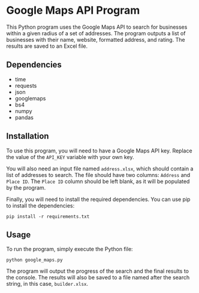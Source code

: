 <!DOCTYPE html>
<html>
<body>
	<h1>Google Maps API Program</h1>
	<p>This Python program uses the Google Maps API to search for businesses within a given radius of a set of addresses. The program outputs a list of businesses with their name, website, formatted address, and rating. The results are saved to an Excel file.</p>

<h2>Dependencies</h2>
<ul>
	<li>time</li>
	<li>requests</li>
	<li>json</li>
	<li>googlemaps</li>
	<li>bs4</li>
	<li>numpy</li>
	<li>pandas</li>
</ul>

<h2>Installation</h2>
<p>To use this program, you will need to have a Google Maps API key. Replace the value of the <code>API_KEY</code> variable with your own key.</p>

<p>You will also need an input file named <code>address.xlsx</code>, which should contain a list of addresses to search. The file should have two columns: <code>Address</code> and <code>Place ID</code>. The <code>Place ID</code> column should be left blank, as it will be populated by the program.</p>

<p>Finally, you will need to install the required dependencies. You can use pip to install the dependencies:</p>

<pre><code>pip install -r requirements.txt</code></pre>

<h2>Usage</h2>
<p>To run the program, simply execute the Python file:</p>

<pre><code>python google_maps.py</code></pre>

<p>The program will output the progress of the search and the final results to the console. The results will also be saved to a file named after the search string, in this case, <code>builder.xlsx</code>.</p>

</body>
</html>
